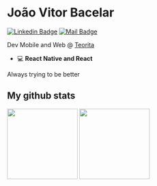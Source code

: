 <!-- green: BEE663 -->

<h1 align="left">João Vitor Bacelar</h1>

[![Linkedin Badge](https://img.shields.io/badge/-Linkedin%20João%20Vitor%20Bacelar-298DCC?style=flat&logo=Linkedin&logoColor=black&link=https://www.linkedin.com/in/joão-vitor-bacelar-a2a7a1273/)](https://www.linkedin.com/in/joão-vitor-bacelar-a2a7a1273/)
[![Mail Badge](https://img.shields.io/badge/-vitorrbacelar@gmail.com-298DCC?style=flat&logo=Gmail&logoColor=black&link=mailto:vitorrbacelar@gmail.com)](mailto:vitorrbacelar@gmail.com)




Dev Mobile and Web @ [Teorita](https://github.com/Teorita)

- 💻 **React Native and React**

Always trying to be better

<!-- 
<h3 align="left">🛠️ Tech Stack</h3>
<div>
<img src="https://img.shields.io/badge/Node.js-339933?style=for-the-badge&logo=nodedotjs&logoColor=white"/>
<img src="https://img.shields.io/badge/React-20232A?style=for-the-badge&logo=react&logoColor=61DAFB" alt="atom icon with the phrase react"/>
<img src="https://img.shields.io/badge/next.js-000000?style=for-the-badge&logo=nextdotjs&logoColor=white" alt="next.js"/>
<img src="https://img.shields.io/badge/GraphQl-E10098?style=for-the-badge&logo=graphql&logoColor=white" alt="graphql"/>
<img src="https://img.shields.io/badge/Flutter-02569B?style=for-the-badge&logo=flutter&logoColor=white" alt="flutter"/> 
<br/> 
<img src="https://img.shields.io/badge/JavaScript-323330?style=for-the-badge&logo=javascript&logoColor=F7DF1E"/>
<img src="https://img.shields.io/badge/TypeScript-007ACC?style=for-the-badge&logo=typescript&logoColor=white"/>
<img src="https://img.shields.io/badge/Dart-0175C2?style=for-the-badge&logo=dart&logoColor=white"/>
<img src="https://img.shields.io/badge/Python-FFD43B?style=for-the-badge&logo=python&logoColor=blue"/>
</div>
<br/>
-->

## My github stats
<div>
<img height="165em" src="https://github-readme-stats.vercel.app/api?username=vitorrbacelar&count_private=true&theme=github_dark&include_all_commits=true" />
<img height="165em" src="https://github-readme-stats.vercel.app/api/top-langs/?username=vitorrbacelar&layout=compact&theme=github_dark&include_all_commits=true" />
</div>
